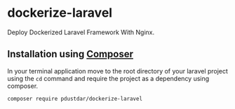 # dockerize-laravel
Deploy Dockerized Laravel Framework With Nginx.

## Installation using [Composer](https://getcomposer.org/)
In your terminal application move to the root directory of your laravel project using the `cd` command and require the project as a dependency using composer.
```sh
composer require pdustdar/dockerize-laravel
```
